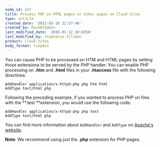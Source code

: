 ```yaml
---
node_id: 637
title: Process PHP on HTML pages or other pages on Cloud Sites
type: article
created_date: '2011-03-16 21:57:40'
created_by: RackKCAdmin
last_modified_date: '2016-01-12 20:0358'
last_modified_by: stephanie.fillmon
product: Cloud Sites
body_format: tinymce
---
```


You can cause PHP to be processed on HTM and HTML pages by setting those
extensions to be served by the PHP handler. You can enable PHP
processing on **.htm** and **.html** files in your **.htaccess** file
with the following directives:

~~~~ {.p1}
AddHandler application/x-httpd-php php htm html
AddType text/html php
~~~~

Following the preceding example, if you wanted to process PHP on files
with the **.test **extension, you would use the following code:

~~~~ {.p1}
AddHandler application/x-httpd-php php test
AddType text/html php
~~~~

You can find more information about `AddHandler` and `AddType` on
[Apache's website](http://httpd.apache.org/docs/2.0/mod/mod_mime.html).

**Note**: We recommend using just the **.php** extension for PHP pages.

